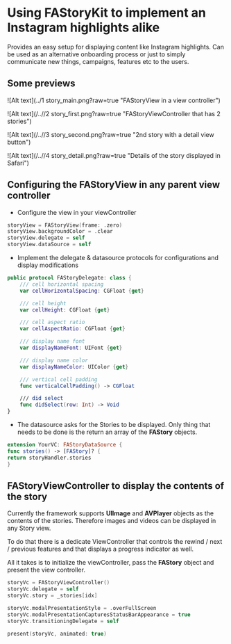 #  Using FAStoryKit to implement an Instagram highlights alike

Provides an easy setup for displaying content like Instagram highlights.
Can be used as an alternative onboarding process or just to simply communicate new things, campaigns, features etc to the users.

## Some previews 

![Alt text](../<screenshots>1 story_main.png?raw=true "FAStoryView in a view controller")

![Alt text](/../<screenshots>/2 story_first.png?raw=true "FAStoryViewController that has 2 stories")

![Alt text](/../<screenshots>/3 story_second.png?raw=true "2nd story with a detail view button")

![Alt text](/../<screenshots>/4 story_detail.png?raw=true "Details of the story displayed in Safari")


## Configuring the FAStoryView in any parent view controller

- Configure the view in your viewController

```swift
storyView = FAStoryView(frame: .zero)     
storyView.backgroundColor = .clear
storyView.delegate = self
storyView.dataSource = self
```

- Implement the delegate & datasource protocols for configurations and display modifications 

```swift
public protocol FAStoryDelegate: class {
    /// cell horizontal spacing
    var cellHorizontalSpacing: CGFloat {get}

    /// cell height
    var cellHeight: CGFloat {get}

    /// cell aspect ratio
    var cellAspectRatio: CGFloat {get}

    /// display name font
    var displayNameFont: UIFont {get}

    /// display name color
    var displayNameColor: UIColor {get}

    /// vertical cell padding
    func verticalCellPadding() -> CGFloat

    /// did select
    func didSelect(row: Int) -> Void 
}
```

- The datasource asks for the Stories to be displayed. Only thing that needs to be done is the return an array of the __FAStory__ objects.

```swift
extension YourVC: FAStoryDataSource {
func stories() -> [FAStory]? {
return storyHandler.stories
}
```


## FAStoryViewController to display the contents of the story 

Currently the framework supports __UIImage__ and __AVPlayer__ objects as the contents of the stories. Therefore images and videos can be displayed in any Story view. 

To do that there is a dedicate ViewController that controls the rewind / next / previous features and that displays a progress indicator as well. 

All it takes is to initialize the viewController, pass the __FAStory__ object and present the view controller. 

```swift
storyVc = FAStoryViewController()
storyVc.delegate = self
storyVc.story = _stories[idx]

storyVc.modalPresentationStyle = .overFullScreen
storyVc.modalPresentationCapturesStatusBarAppearance = true
storyVc.transitioningDelegate = self

present(storyVc, animated: true)
```



